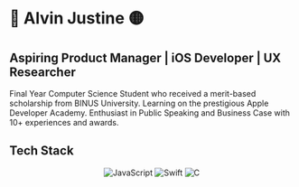 # 🔵  Alvin Justine  🟡

## Aspiring Product Manager | iOS Developer | UX Researcher

Final Year Computer Science Student who received a merit-based scholarship from BINUS University. Learning on the prestigious Apple Developer Academy. Enthusiast in Public Speaking and Business Case with 10+ experiences and awards. 

## Tech Stack 
<p align="center">
  <img src="https://img.shields.io/badge/JavaScript-F7DF1E?style=for-the-badge&logo=javascript&logoColor=black" alt="JavaScript">
  <img src="https://img.shields.io/badge/Swift-FA7343?style=for-the-badge&logo=swift&logoColor=white" alt="Swift">
  <img src="https://img.shields.io/badge/C-A8B9CC?style=for-the-badge&logo=c&logoColor=white" alt="C">
</p> 


 
<!--
**viseven27/viseven27** is a ✨ _special_ ✨ repository because its `README.md` (this file) appears on your GitHub profile.
Laravel

Here are some ideas to get you started:

- 🔭 I’m currently working on ...
- 🌱 I’m currently learning ...
- 👯 I’m looking to collaborate on ...
- 🤔 I’m looking for help with ...
- 💬 Ask me about ...
- 📫 How to reach me: ...
- 😄 Pronouns: ...
- ⚡ Fun fact: ...
-->
